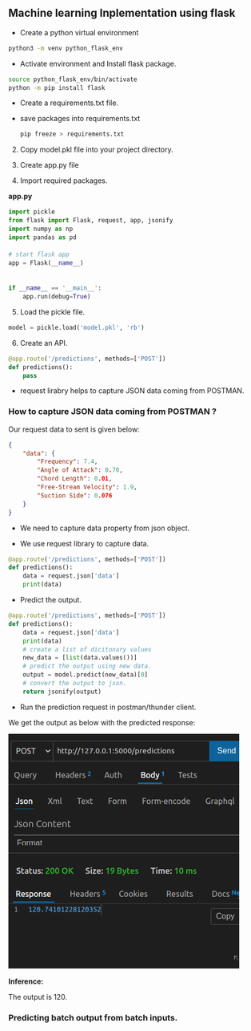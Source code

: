 ## Machine learning Inplementation using flask

- Create a python virtual environment

```bash
python3 -m venv python_flask_env
```

- Activate environment and Install flask package.

```bash
source python_flask_env/bin/activate
python -m pip install flask
```

- Create a requirements.txt file.

- save packages into requirements.txt

    ```bash
    pip freeze > requirements.txt
    ```

2. Copy model.pkl file into your project directory.

3. Create app.py file

4. Import required packages.

**app.py**

```py
import pickle
from flask import Flask, request, app, jsonify
import numpy as np
import pandas as pd

# start flask app
app = Flask(__name__)


if __name__ == '__main__':
    app.run(debug=True)
```

5. Load the pickle file.

```py
model = pickle.load('model.pkl', 'rb')
```

6. Create an API.

```py
@app.route('/predictions', methods=['POST'])
def predictions():
    pass
```

- request lirabry helps to capture JSON data coming from POSTMAN.

### How to capture JSON data coming from POSTMAN ?

Our request data to sent is given below:

```json
{
    "data": {
        "Frequency": 7.4,
        "Angle of Attack": 0.70,
        "Chord Length": 0.01,
        "Free-Stream Velocity": 1.9,
        "Suction Side": 0.076
    }
}
```

- We need to capture data property from json object.

- We use request library to capture data.

```py
@app.route('/predictions', methods=['POST'])
def predictions():
    data = request.json['data']
    print(data)
```

- Predict the output.

```py
@app.route('/predictions', methods=['POST'])
def predictions():
    data = request.json['data']
    print(data)
    # create a list of dicitonary values
    new_data = [list(data.values())]
    # predict the output using new data.
    output = model.predict(new_data)[0]
    # convert the output to json.
    return jsonify(output)
```

- Run the prediction request in postman/thunder client.

We get the output as below with the predicted response:

![](./images/1.png) 

**Inference:**

The output is 120.

### Predicting batch output from batch inputs.




